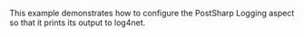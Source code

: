This example demonstrates how to configure the PostSharp Logging aspect so that it prints its output to log4net.


